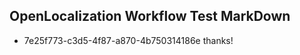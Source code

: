 ## OpenLocalization Workflow Test MarkDown
* 7e25f773-c3d5-4f87-a870-4b750314186e 
thanks!<!--HONumber=Mar16_HO2-->
